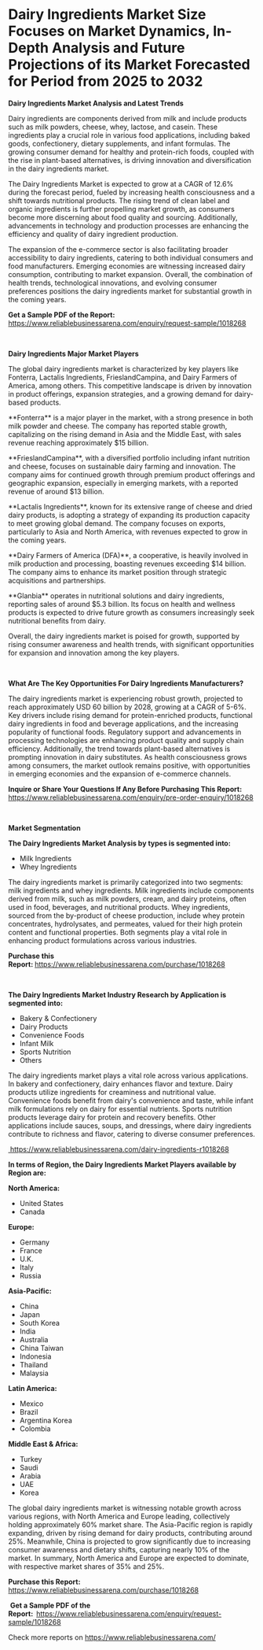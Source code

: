 <p><h1>Dairy Ingredients Market Size Focuses on Market Dynamics, In-Depth Analysis and Future Projections of its Market Forecasted for Period from 2025 to 2032</h1></p><p><strong>Dairy Ingredients Market Analysis and Latest Trends</strong></p>
<p><p>Dairy ingredients are components derived from milk and include products such as milk powders, cheese, whey, lactose, and casein. These ingredients play a crucial role in various food applications, including baked goods, confectionery, dietary supplements, and infant formulas. The growing consumer demand for healthy and protein-rich foods, coupled with the rise in plant-based alternatives, is driving innovation and diversification in the dairy ingredients market.</p><p>The Dairy Ingredients Market is expected to grow at a CAGR of 12.6% during the forecast period, fueled by increasing health consciousness and a shift towards nutritional products. The rising trend of clean label and organic ingredients is further propelling market growth, as consumers become more discerning about food quality and sourcing. Additionally, advancements in technology and production processes are enhancing the efficiency and quality of dairy ingredient production. </p><p>The expansion of the e-commerce sector is also facilitating broader accessibility to dairy ingredients, catering to both individual consumers and food manufacturers. Emerging economies are witnessing increased dairy consumption, contributing to market expansion. Overall, the combination of health trends, technological innovations, and evolving consumer preferences positions the dairy ingredients market for substantial growth in the coming years.</p></p>
<p><strong>Get a Sample PDF of the Report:&nbsp;</strong> <a href="https://www.reliablebusinessarena.com/enquiry/request-sample/1018268?utm_campaign=1420&utm_medium=2&utm_source=Github&utm_content=ia&utm_term=07042025&utm_id=dairy-ingredients">https://www.reliablebusinessarena.com/enquiry/request-sample/1018268</a></p>
<p>&nbsp;</p>
<p><strong>Dairy Ingredients Major Market Players</strong></p>
<p><p>The global dairy ingredients market is characterized by key players like Fonterra, Lactalis Ingredients, FrieslandCampina, and Dairy Farmers of America, among others. This competitive landscape is driven by innovation in product offerings, expansion strategies, and a growing demand for dairy-based products.</p><p>**Fonterra** is a major player in the market, with a strong presence in both milk powder and cheese. The company has reported stable growth, capitalizing on the rising demand in Asia and the Middle East, with sales revenue reaching approximately $15 billion.</p><p>**FrieslandCampina**, with a diversified portfolio including infant nutrition and cheese, focuses on sustainable dairy farming and innovation. The company aims for continued growth through premium product offerings and geographic expansion, especially in emerging markets, with a reported revenue of around $13 billion.</p><p>**Lactalis Ingredients**, known for its extensive range of cheese and dried dairy products, is adopting a strategy of expanding its production capacity to meet growing global demand. The company focuses on exports, particularly to Asia and North America, with revenues expected to grow in the coming years.</p><p>**Dairy Farmers of America (DFA)**, a cooperative, is heavily involved in milk production and processing, boasting revenues exceeding $14 billion. The company aims to enhance its market position through strategic acquisitions and partnerships.</p><p>**Glanbia** operates in nutritional solutions and dairy ingredients, reporting sales of around $5.3 billion. Its focus on health and wellness products is expected to drive future growth as consumers increasingly seek nutritional benefits from dairy.</p><p>Overall, the dairy ingredients market is poised for growth, supported by rising consumer awareness and health trends, with significant opportunities for expansion and innovation among the key players.</p></p>
<p>&nbsp;</p>
<p><strong>What Are The Key Opportunities For Dairy Ingredients Manufacturers?</strong></p>
<p><p>The dairy ingredients market is experiencing robust growth, projected to reach approximately USD 60 billion by 2028, growing at a CAGR of 5-6%. Key drivers include rising demand for protein-enriched products, functional dairy ingredients in food and beverage applications, and the increasing popularity of functional foods. Regulatory support and advancements in processing technologies are enhancing product quality and supply chain efficiency. Additionally, the trend towards plant-based alternatives is prompting innovation in dairy substitutes. As health consciousness grows among consumers, the market outlook remains positive, with opportunities in emerging economies and the expansion of e-commerce channels.</p></p>
<p><strong>Inquire or Share Your Questions If Any Before Purchasing This Report:</strong> <a href="https://www.reliablebusinessarena.com/enquiry/pre-order-enquiry/1018268?utm_campaign=1420&utm_medium=2&utm_source=Github&utm_content=ia&utm_term=07042025&utm_id=dairy-ingredients">https://www.reliablebusinessarena.com/enquiry/pre-order-enquiry/1018268</a></p>
<p>&nbsp;</p>
<p><strong>Market Segmentation</strong></p>
<p><strong>The Dairy Ingredients Market Analysis by types is segmented into:</strong></p>
<p><ul><li>Milk Ingredients</li><li>Whey Ingredients</li></ul></p>
<p><p>The dairy ingredients market is primarily categorized into two segments: milk ingredients and whey ingredients. Milk ingredients include components derived from milk, such as milk powders, cream, and dairy proteins, often used in food, beverages, and nutritional products. Whey ingredients, sourced from the by-product of cheese production, include whey protein concentrates, hydrolysates, and permeates, valued for their high protein content and functional properties. Both segments play a vital role in enhancing product formulations across various industries.</p></p>
<p><strong>Purchase this Report:&nbsp;</strong><a href="https://www.reliablebusinessarena.com/purchase/1018268?utm_campaign=1420&utm_medium=2&utm_source=Github&utm_content=ia&utm_term=07042025&utm_id=dairy-ingredients">https://www.reliablebusinessarena.com/purchase/1018268</a></p>
<p>&nbsp;</p>
<p><strong>The Dairy Ingredients Market Industry Research by Application is segmented into:</strong></p>
<p><ul><li>Bakery & Confectionery</li><li>Dairy Products</li><li>Convenience Foods</li><li>Infant Milk</li><li>Sports Nutrition</li><li>Others</li></ul></p>
<p><p>The dairy ingredients market plays a vital role across various applications. In bakery and confectionery, dairy enhances flavor and texture. Dairy products utilize ingredients for creaminess and nutritional value. Convenience foods benefit from dairy's convenience and taste, while infant milk formulations rely on dairy for essential nutrients. Sports nutrition products leverage dairy for protein and recovery benefits. Other applications include sauces, soups, and dressings, where dairy ingredients contribute to richness and flavor, catering to diverse consumer preferences.</p></p>
<p><a href="https://www.reliablebusinessarena.com/dairy-ingredients-r1018268?utm_campaign=1420&utm_medium=2&utm_source=Github&utm_content=ia&utm_term=07042025&utm_id=dairy-ingredients">&nbsp;https://www.reliablebusinessarena.com/dairy-ingredients-r1018268</a></p>
<p><strong>In terms of Region, the Dairy Ingredients Market Players available by Region are:</strong></p>
<p>
    <p> <strong> North America: </strong>
        <ul>
            <li>United States</li>
            <li>Canada</li>
        </ul>
        </p> 
    <p> <strong> Europe: </strong>
        <ul>
            <li>Germany</li>
            <li>France</li>
            <li>U.K.</li>
            <li>Italy</li>
            <li>Russia</li>
        </ul>
        </p> 
    <p> <strong> Asia-Pacific: </strong>
        <ul>
            <li>China</li>
            <li>Japan</li>
            <li>South Korea</li>
            <li>India</li>
            <li>Australia</li>
            <li>China Taiwan</li>
            <li>Indonesia</li>
            <li>Thailand</li>
            <li>Malaysia</li>
        </ul>
        </p> 
    <p> <strong> Latin America: </strong>
        <ul>
            <li>Mexico</li>
            <li>Brazil</li>
            <li>Argentina Korea</li>
            <li>Colombia</li>
        </ul>
        </p> 
    <p> <strong> Middle East & Africa: </strong>
        <ul>
            <li>Turkey</li>
            <li>Saudi</li>
            <li>Arabia</li>
            <li>UAE</li>
            <li>Korea</li>
        </ul>
    </p>
    </p>
<p><p>The global dairy ingredients market is witnessing notable growth across various regions, with North America and Europe leading, collectively holding approximately 60% market share. The Asia-Pacific region is rapidly expanding, driven by rising demand for dairy products, contributing around 25%. Meanwhile, China is projected to grow significantly due to increasing consumer awareness and dietary shifts, capturing nearly 10% of the market. In summary, North America and Europe are expected to dominate, with respective market shares of 35% and 25%.</p></p>
<p><strong>Purchase this Report: </strong><a href="https://www.reliablebusinessarena.com/purchase/1018268?utm_campaign=1420&utm_medium=2&utm_source=Github&utm_content=ia&utm_term=07042025&utm_id=dairy-ingredients">https://www.reliablebusinessarena.com/purchase/1018268</a></p>
<p>&nbsp;<strong>Get a Sample PDF of the Report:&nbsp;&nbsp;</strong><a href="https://www.reliablebusinessarena.com/enquiry/request-sample/1018268?utm_campaign=1420&utm_medium=2&utm_source=Github&utm_content=ia&utm_term=07042025&utm_id=dairy-ingredients">https://www.reliablebusinessarena.com/enquiry/request-sample/1018268</a></p>
<p><strong></strong></p>
<p>Check more reports on <a href="https://www.reliablebusinessarena.com/?utm_campaign=1420&utm_medium=2&utm_source=Github&utm_content=ia&utm_term=07042025&utm_id=dairy-ingredients">https://www.reliablebusinessarena.com/</a></p>